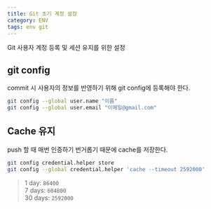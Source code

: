 ```yaml
---
title: Git 초기 계정 설정
category: ENV
tags: env git
---
```


Git 사용자 계정 등록 및 세션 유지를 위한 설정

<!--more-->

## git config

commit 시 사용자의 정보를 반영하기 위해 git config에 등록해야 한다.

```sh
git config --global user.name "이름"
git config --global user.email "이메일@gmail.com"
```

## Cache 유지

push 할 때 매번 인증하기 번거롭기 때문에 cache를 저장한다.

```sh
git config credential.helper store
git config --global credential.helper 'cache --timeout 2592000'
```

> 1 day: `86400`  
> 7 days: `604800`  
> 30 days: `2592000`
